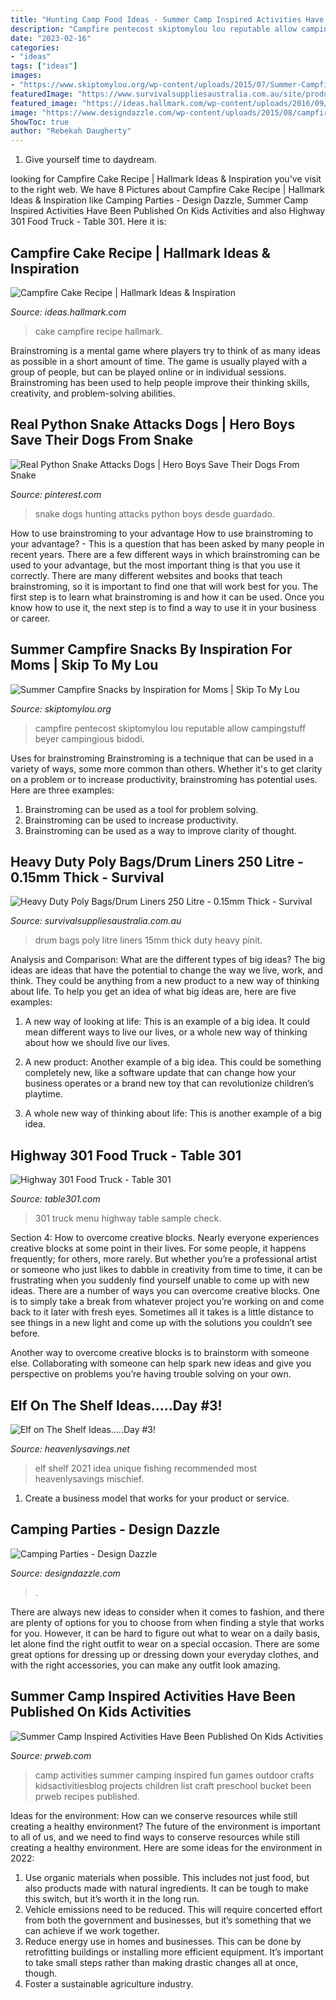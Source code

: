 ```yaml
---
title: "Hunting Camp Food Ideas - Summer Camp Inspired Activities Have Been Published On Kids Activities"
description: "Campfire pentecost skiptomylou lou reputable allow campingstuff beyer campingious bidodi"
date: "2023-02-16"
categories:
- "ideas"
tags: ["ideas"]
images:
- "https://www.skiptomylou.org/wp-content/uploads/2015/07/Summer-Campfire-Snacks-1.jpg"
featuredImage: "https://www.survivalsuppliesaustralia.com.au/site/products/5346_4.jpg"
featured_image: "https://ideas.hallmark.com/wp-content/uploads/2016/09/CampfireCake600x600.jpg"
image: "https://www.designdazzle.com/wp-content/uploads/2015/08/campfire_cupcake-600x837.jpg"
ShowToc: true
author: "Rebekah Daugherty"
---
```



1. Give yourself time to daydream.

	

		
looking for Campfire Cake Recipe | Hallmark Ideas &amp; Inspiration you've visit to the right web. We have 8 Pictures about Campfire Cake Recipe | Hallmark Ideas &amp; Inspiration like Camping Parties - Design Dazzle, Summer Camp Inspired Activities Have Been Published On Kids Activities and also Highway 301 Food Truck - Table 301. Here it is:
		
    
## Campfire Cake Recipe | Hallmark Ideas &amp; Inspiration

<img loading=lazy src="https://ideas.hallmark.com/wp-content/uploads/2016/09/CampfireCake600x600.jpg" onerror="this.onerror=null;this.src='https://tse4.mm.bing.net/th?id=OIP.8ehZCUc1ZrEO-NeHZj_6AQHaHa&amp;pid=15.1';" alt="Campfire Cake Recipe | Hallmark Ideas &amp; Inspiration">

_Source: ideas.hallmark.com_

>cake campfire recipe hallmark. 

	

Brainstroming is a mental game where players try to think of as many ideas as possible in a short amount of time. The game is usually played with a group of people, but can be played online or in individual sessions. Brainstroming has been used to help people improve their thinking skills, creativity, and problem-solving abilities.

    
## Real Python Snake Attacks Dogs | Hero Boys Save Their Dogs From Snake

<img loading=lazy src="https://i.pinimg.com/736x/47/91/13/479113dfd74bd063b61c49ce1edb630c.jpg" onerror="this.onerror=null;this.src='https://tse4.mm.bing.net/th?id=OIP.YqeOI_gzL6Ie62ceumh5pwHaFj&amp;pid=15.1';" alt="Real Python Snake Attacks Dogs | Hero Boys Save Their Dogs From Snake">

_Source: pinterest.com_

>snake dogs hunting attacks python boys desde guardado. 

	

How to use brainstroming to your advantage
How to use brainstroming to your advantage? - This is a question that has been asked by many people in recent years. There are a few different ways in which brainstroming can be used to your advantage, but the most important thing is that you use it correctly. There are many different websites and books that teach brainstroming, so it is important to find one that will work best for you. The first step is to learn what brainstroming is and how it can be used. Once you know how to use it, the next step is to find a way to use it in your business or career.

    
## Summer Campfire Snacks By Inspiration For Moms | Skip To My Lou

<img loading=lazy src="https://www.skiptomylou.org/wp-content/uploads/2015/07/Summer-Campfire-Snacks-1.jpg" onerror="this.onerror=null;this.src='https://tse1.mm.bing.net/th?id=OIP.D75U69DuNahqdK9upf8hIQHaJ4&amp;pid=15.1';" alt="Summer Campfire Snacks by Inspiration for Moms | Skip To My Lou">

_Source: skiptomylou.org_

>campfire pentecost skiptomylou lou reputable allow campingstuff beyer campingious bidodi. 

	

Uses for brainstroming
Brainstroming is a technique that can be used in a variety of ways, some more common than others. Whether it's to get clarity on a problem or to increase productivity, brainstroming has potential uses. Here are three examples: 

1) Brainstroming can be used as a tool for problem solving.
2) Brainstroming can be used to increase productivity.
3) Brainstroming can be used as a way to improve clarity of thought.

    
## Heavy Duty Poly Bags/Drum Liners 250 Litre - 0.15mm Thick - Survival

<img loading=lazy src="https://www.survivalsuppliesaustralia.com.au/site/products/5346_4.jpg" onerror="this.onerror=null;this.src='https://tse3.mm.bing.net/th?id=OIP.PYJFKqt3z5kulkNvDYKjJwHaJ4&amp;pid=15.1';" alt="Heavy Duty Poly Bags/Drum Liners 250 Litre - 0.15mm Thick - Survival">

_Source: survivalsuppliesaustralia.com.au_

>drum bags poly litre liners 15mm thick duty heavy pinit. 

	

Analysis and Comparison: What are the different types of big ideas?
The big ideas are ideas that have the potential to change the way we live, work, and think. They could be anything from a new product to a new way of thinking about life. To help you get an idea of what big ideas are, here are five examples:
1. A new way of looking at life: This is an example of a big idea. It could mean different ways to live our lives, or a whole new way of thinking about how we should live our lives.

2. A new product: Another example of a big idea. This could be something completely new, like a software update that can change how your business operates or a brand new toy that can revolutionize children’s playtime.

3. A whole new way of thinking about life: This is another example of a big idea.

    
## Highway 301 Food Truck - Table 301

<img loading=lazy src="https://table301.com/wp-content/uploads/2016/06/H301-MenuBoard.jpg" onerror="this.onerror=null;this.src='https://tse4.mm.bing.net/th?id=OIP.v9xhO82057owL0xlZg07ngHaNL&amp;pid=15.1';" alt="Highway 301 Food Truck - Table 301">

_Source: table301.com_

>301 truck menu highway table sample check. 

	

Section 4: How to overcome creative blocks.
Nearly everyone experiences creative blocks at some point in their lives. For some people, it happens frequently; for others, more rarely. But whether you’re a professional artist or someone who just likes to dabble in creativity from time to time, it can be frustrating when you suddenly find yourself unable to come up with new ideas.
There are a number of ways you can overcome creative blocks. One is to simply take a break from whatever project you’re working on and come back to it later with fresh eyes. Sometimes all it takes is a little distance to see things in a new light and come up with the solutions you couldn’t see before.

Another way to overcome creative blocks is to brainstorm with someone else. Collaborating with someone can help spark new ideas and give you perspective on problems you’re having trouble solving on your own.

    
## Elf On The Shelf Ideas.....Day #3!

<img loading=lazy src="https://heavenlysavings.net/wp-content/uploads/2012/12/005done2.jpg" onerror="this.onerror=null;this.src='https://tse3.mm.bing.net/th?id=OIP.cJPohOyeDeXk2a_gkoQY8gHaIR&amp;pid=15.1';" alt="Elf on The Shelf Ideas.....Day #3!">

_Source: heavenlysavings.net_

>elf shelf 2021 idea unique fishing recommended most heavenlysavings mischief. 

	

1. Create a business model that works for your product or service.

    
## Camping Parties - Design Dazzle

<img loading=lazy src="https://www.designdazzle.com/wp-content/uploads/2015/08/campfire_cupcake-600x837.jpg" onerror="this.onerror=null;this.src='https://tse4.mm.bing.net/th?id=OIP.jL6gZje2eDPsbmGc3LhDlwHaKV&amp;pid=15.1';" alt="Camping Parties - Design Dazzle">

_Source: designdazzle.com_

>. 

	

There are always new ideas to consider when it comes to fashion, and there are plenty of options for you to choose from when finding a style that works for you. However, it can be hard to figure out what to wear on a daily basis, let alone find the right outfit to wear on a special occasion. There are some great options for dressing up or dressing down your everyday clothes, and with the right accessories, you can make any outfit look amazing.

    
## Summer Camp Inspired Activities Have Been Published On Kids Activities

<img loading=lazy src="http://ww1.prweb.com/prfiles/2014/04/21/11769874/50-Camp-inspired-Activities-on-Kids-Activities-Blog-1.jpg.jpg" onerror="this.onerror=null;this.src='https://tse2.mm.bing.net/th?id=OIP.THIus79hMYIzVj6yGmHvFQHaKl&amp;pid=15.1';" alt="Summer Camp Inspired Activities Have Been Published On Kids Activities">

_Source: prweb.com_

>camp activities summer camping inspired fun games outdoor crafts kidsactivitiesblog projects children list craft preschool bucket been prweb recipes published. 

	

Ideas for the environment: How can we conserve resources while still creating a healthy environment?
The future of the environment is important to all of us, and we need to find ways to conserve resources while still creating a healthy environment. Here are some ideas for the environment in 2022: 
1. Use organic materials when possible. This includes not just food, but also products made with natural ingredients. It can be tough to make this switch, but it’s worth it in the long run. 
2. Vehicle emissions need to be reduced. This will require concerted effort from both the government and businesses, but it’s something that we can achieve if we work together. 
3. Reduce energy use in homes and businesses. This can be done by retrofitting buildings or installing more efficient equipment. It’s important to take small steps rather than making drastic changes all at once, though. 
4. Foster a sustainable agriculture industry.

